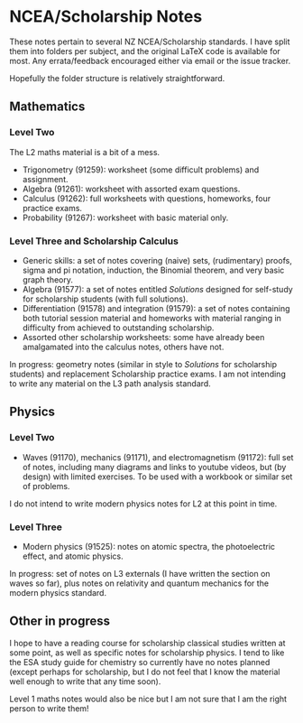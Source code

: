 # NCEA/Scholarship Notes
These notes pertain to several NZ NCEA/Scholarship standards. I have split them into folders per subject, and the original
LaTeX code is available for most. Any errata/feedback encouraged either via email or the issue tracker.

Hopefully the folder structure is relatively straightforward.

## Mathematics
### Level Two
The L2 maths material is a bit of a mess.
 * Trigonometry (91259): worksheet (some difficult problems) and assignment.
 * Algebra (91261): worksheet with assorted exam questions.
 * Calculus (91262): full worksheets with questions, homeworks, four practice exams.
 * Probability (91267): worksheet with basic material only.

### Level Three and Scholarship Calculus
 * Generic skills: a set of notes covering (naive) sets, (rudimentary) proofs, sigma and pi notation, induction, the Binomial theorem, and very basic graph theory.
 * Algebra (91577): a set of notes entitled _Solutions_ designed for self-study for scholarship students (with full solutions).
 * Differentiation (91578) and integration (91579): a set of notes containing both tutorial session material and homeworks with material ranging
   in difficulty from achieved to outstanding scholarship.
 * Assorted other scholarship worksheets: some have already been amalgamated into the calculus notes, others have not.

In progress: geometry notes (similar in style to _Solutions_ for scholarship students) and replacement Scholarship practice exams. I am not intending to write
any material on the L3 path analysis standard.

## Physics
### Level Two
 * Waves (91170), mechanics (91171), and electromagnetism (91172): full set of notes, including many diagrams and links to youtube videos,
   but (by design) with limited exercises. To be used with a workbook or similar set of problems.

I do not intend to write modern physics notes for L2 at this point in time.

### Level Three
 * Modern physics (91525): notes on atomic spectra, the photoelectric effect, and atomic physics.

In progress: set of notes on L3 externals (I have written the section on waves so far), plus notes on relativity and quantum mechanics for the modern physics standard.

## Other in progress
I hope to have a reading course for scholarship classical studies written at some point, as well as specific notes for scholarship physics. I
tend to like the ESA study guide for chemistry so currently have no notes planned (except perhaps for scholarship, but I do not feel that I know
the material well enough to write that any time soon).

Level 1 maths notes would also be nice but I am not sure that I am the right person to write them!
